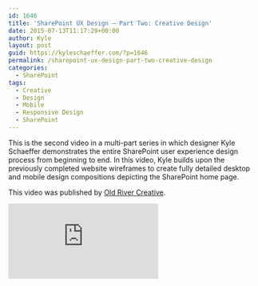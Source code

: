 ```yaml
---
id: 1646
title: 'SharePoint UX Design — Part Two: Creative Design'
date: 2015-07-13T11:17:29+00:00
author: Kyle
layout: post
guid: https://kyleschaeffer.com/?p=1646
permalink: /sharepoint-ux-design-part-two-creative-design
categories:
  - SharePoint
tags:
  - Creative
  - Design
  - Mobile
  - Responsive Design
  - SharePoint
---
```

This is the second video in a multi-part series in which designer Kyle Schaeffer demonstrates the entire SharePoint user experience design process from beginning to end. In this video, Kyle builds upon the previously completed website wireframes to create fully detailed desktop and mobile design compositions depicting the SharePoint home page.

This video was published by [Old River Creative](http://oldrivercreative.com/blog/sharepoint-ux-design-part-two-creative-design).

<div class="video-container">
  <iframe src="https://www.youtube.com/embed/BuVjgqmcf1g" frameborder="0" allowfullscreen="allowfullscreen"></iframe>
</div>
